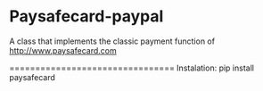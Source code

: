 # Paysafecard-paypal
A class that implements the classic payment function of http://www.paysafecard.com

================================
Instalation:
pip install paysafecard
